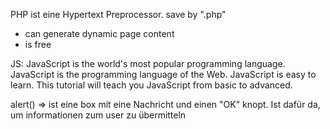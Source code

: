 
PHP ist eine Hypertext Preprocessor. save by ".php"
- can generate dynamic page content
- is free

JS:
JavaScript is the world's most popular programming language.
JavaScript is the programming language of the Web.
JavaScript is easy to learn.
This tutorial will teach you JavaScript from basic to advanced.

alert() => ist eine box mit eine Nachricht und einen "OK" knopt. Ist dafür da, um informationen zum user zu übermitteln
